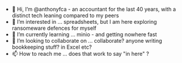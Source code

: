 - 👋 Hi, I’m @anthonyfca - an accountant for the last 40 years, with a distinct tech leaning compared to my peers
- 👀 I’m interested in ... spreadsheets, but I am here exploring ransomeware defences for myself
- 🌱 I’m currently learning ... minio - and getting nowhere fast
- 💞️ I’m looking to collaborate on ... collaborate? anyone writing bookkeeping stuff? in Excel etc?
- 📫 How to reach me ... does that work to say "in here" ?

<!---
anthonyfca/anthonyfca is a ✨ special ✨ repository because its `README.md` (this file) appears on your GitHub profile.
You can click the Preview link to take a look at your changes.
--->
